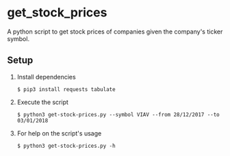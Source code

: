 # get_stock_prices

A python script to get stock prices of companies given the company's ticker symbol.

## Setup
1. Install dependencies

    ```$ pip3 install requests tabulate```
2. Execute the script

    ```$ python3 get-stock-prices.py --symbol VIAV --from 28/12/2017 --to 03/01/2018```
3. For help on the script's usage

    ```$ python3 get-stock-prices.py -h```
